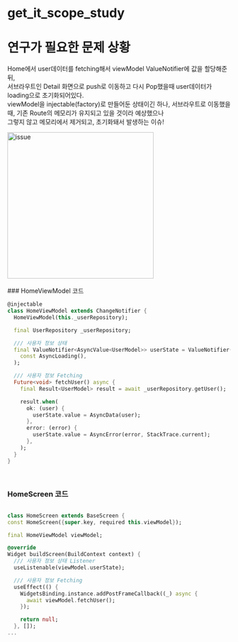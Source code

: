 # get_it_scope_study

# 연구가 필요한 문제 상황
Home에서 user데이터를 fetching해서 viewModel ValueNotifier에 값을 할당해준뒤,<br>
서브라우트인 Detail 화면으로 push로 이동하고 다시 Pop했을때 user데이터가 loading으로 초기화되어있다.<br>
viewModel을 injectable(factory)로 만들어둔 상태이긴 하나, 서브라우트로 이동했을때, 기존 Route의 메모리가 유지되고 있을 것이라 예상했으나<br>
그렇지 않고 메모리에서 제거되고, 초기화돼서 발생하는 이슈!<br>

<img width="330" alt="issue" src="https://github.com/user-attachments/assets/0277c70c-7f94-463a-aeea-46b713dfaa4e" />

<br>


<br>
### HomeViewModel 코드

``` dart
@injectable
class HomeViewModel extends ChangeNotifier {
  HomeViewModel(this._userRepository);

  final UserRepository _userRepository;

  /// 사용자 정보 상태
  final ValueNotifier<AsyncValue<UserModel>> userState = ValueNotifier(
    const AsyncLoading(),
  );

  /// 사용자 정보 Fetching
  Future<void> fetchUser() async {
    final Result<UserModel> result = await _userRepository.getUser();

    result.when(
      ok: (user) {
        userState.value = AsyncData(user);
      },
      error: (error) {
        userState.value = AsyncError(error, StackTrace.current);
      },
    );
  }
}

```
<br>

### HomeScreen 코드
``` dart

class HomeScreen extends BaseScreen {
const HomeScreen({super.key, required this.viewModel});

final HomeViewModel viewModel;

@override
Widget buildScreen(BuildContext context) {
  /// 사용자 정보 상태 Listener
  useListenable(viewModel.userState);

  /// 사용자 정보 Fetching
  useEffect(() {
    WidgetsBinding.instance.addPostFrameCallback((_) async {
      await viewModel.fetchUser();
    });

    return null;
  }, []);
...
```
